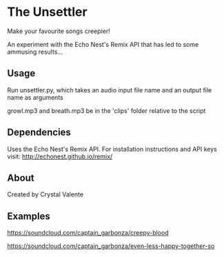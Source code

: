The Unsettler
=========

Make your favourite songs creepier!

An experiment with the Echo Nest's Remix API that has led to some ammusing results...

Usage
------

Run unsettler.py, which takes an audio input file name and an output file name as arguments

growl.mp3 and breath.mp3 be in the 'clips' folder relative to the script

Dependencies
-------------

Uses the Echo Nest's Remix API. For installation instructions and API keys visit: http://echonest.github.io/remix/

About
------

Created by Crystal Valente

Examples
---------

https://soundcloud.com/captain_garbonza/creepy-blood

https://soundcloud.com/captain_garbonza/even-less-happy-together-so


